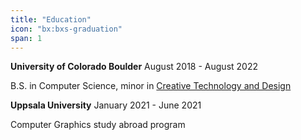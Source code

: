 ```yaml
---
title: "Education"
icon: "bx:bxs-graduation"
span: 1
---
```


__University of Colorado Boulder__ August 2018 - August 2022

B.S. in Computer Science, minor in [Creative Technology and Design](https://www.colorado.edu/engineering/academics/degree-programs/creative-technology-design)

__Uppsala University__ January 2021 - June 2021

Computer Graphics study abroad program